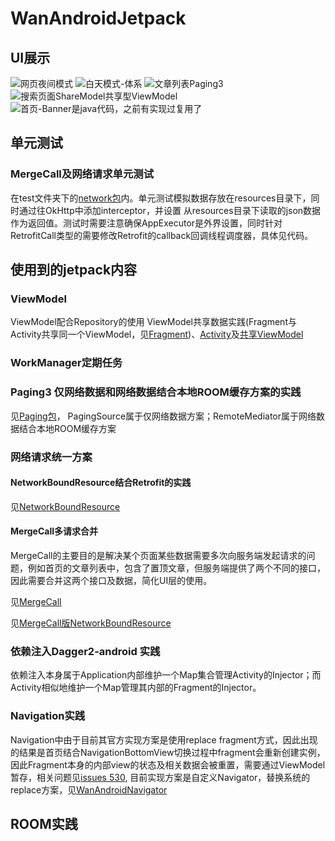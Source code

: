 # WanAndroidJetpack
## UI展示
![网页夜间模式](displayImages/webpage.jpg) ![白天模式-体系](displayImages/dayMode.jpg)
![文章列表Paging3](displayImages/pagingArticles.jpg) ![搜索页面ShareModel共享型ViewModel](displayImages/searchPage.jpg)
![首页-Banner是java代码，之前有实现过复用了](displayImages/homePage.jpg)
## 单元测试
### MergeCall及网络请求单元测试
在test文件夹下的[network包](/app/src/test/java/com/hudson/wanandroid/network)内。单元测试模拟数据存放在resources目录下，同时通过往OkHttp中添加interceptor，并设置
从resources目录下读取的json数据作为返回值。测试时需要注意确保AppExecutor是外界设置，同时针对RetrofitCall类型的需要修改Retrofit的callback回调线程调度器，具体见代码。

## 使用到的jetpack内容
### ViewModel
ViewModel配合Repository的使用
ViewModel共享数据实践(Fragment与Activity共享同一个ViewModel，见[Fragment](/app/src/main/java/com/hudson/wanandroid/ui/fragment/search))、[Activity](/app/src/main/java/com/hudson/wanandroid/ui/activity/SearchActivity.kt)及[共享ViewModel](/app/src/main/java/com/hudson/wanandroid/viewmodel/SearchModel.kt)
### WorkManager定期任务
### Paging3 仅网络数据和网络数据结合本地ROOM缓存方案的实践
见[Paging包](/app/src/main/java/com/hudson/wanandroid/data/repository/paging)，
PagingSource属于仅网络数据方案；RemoteMediator属于网络数据结合本地ROOM缓存方案
### 网络请求统一方案
#### NetworkBoundResource结合Retrofit的实践
见[NetworkBoundResource](/app/src/main/java/com/hudson/wanandroid/data/repository/base/NetworkBoundResource.kt)
#### MergeCall多请求合并
MergeCall的主要目的是解决某个页面某些数据需要多次向服务端发起请求的问题，例如首页的文章列表中，包含了置顶文章，但服务端提供了两个不同的接口，
因此需要合并这两个接口及数据，简化UI层的使用。

见[MergeCall](/app/src/main/java/com/hudson/wanandroid/data/common/mergecall)

见[MergeCall版NetworkBoundResource](/app/src/main/java/com/hudson/wanandroid/data/repository/base)
### 依赖注入Dagger2-android 实践
依赖注入本身属于Application内部维护一个Map集合管理Activity的Injector；而Activity相似地维护一个Map管理其内部的Fragment的Injector。
### Navigation实践
Navigation中由于目前其官方实现方案是使用replace fragment方式，因此出现的结果是首页结合NavigationBottomView切换过程中fragment会重新创建实例，
因此Fragment本身的内部view的状态及相关数据会被重置，需要通过ViewModel暂存，相关问题见[issues 530](https://github.com/android/architecture-components-samples/issues/530),
目前实现方案是自定义Navigator，替换系统的replace方案，见[WanAndroidNavigator](/app/src/main/java/com/hudson/wanandroid/ui/fix/WanAndroidNavigator.java)
## ROOM实践

